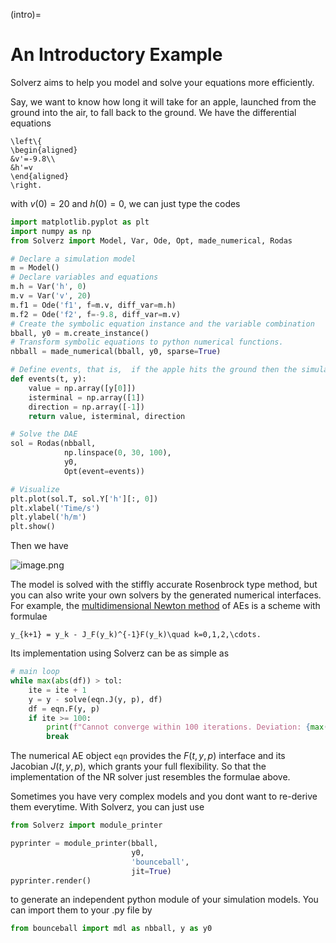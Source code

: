 (intro)=

# An Introductory Example

Solverz aims to help you model and solve your equations more efficiently.

Say, we want to know how long it will take for an apple, launched from the ground into the air, to fall back to the 
ground. We have the differential equations 

```{math}
\left\{
\begin{aligned}
&v'=-9.8\\
&h'=v
\end{aligned}
\right.
```

with $v(0)=20$ and $h(0)=0$, we can just type the codes

```python
import matplotlib.pyplot as plt
import numpy as np
from Solverz import Model, Var, Ode, Opt, made_numerical, Rodas

# Declare a simulation model
m = Model()
# Declare variables and equations
m.h = Var('h', 0)
m.v = Var('v', 20)
m.f1 = Ode('f1', f=m.v, diff_var=m.h)
m.f2 = Ode('f2', f=-9.8, diff_var=m.v)
# Create the symbolic equation instance and the variable combination 
bball, y0 = m.create_instance()
# Transform symbolic equations to python numerical functions.
nbball = made_numerical(bball, y0, sparse=True)

# Define events, that is,  if the apple hits the ground then the simulation will cease.
def events(t, y):
    value = np.array([y[0]]) 
    isterminal = np.array([1]) 
    direction = np.array([-1]) 
    return value, isterminal, direction

# Solve the DAE
sol = Rodas(nbball,
            np.linspace(0, 30, 100), 
            y0, 
            Opt(event=events))

# Visualize
plt.plot(sol.T, sol.Y['h'][:, 0])
plt.xlabel('Time/s')
plt.ylabel('h/m')
plt.show()
```
Then we have

![image.png](/pics/res.png)

The model is solved with the stiffly accurate Rosenbrock type method, but you can also write your own solvers by the 
generated numerical interfaces. For example, the [multidimensional Newton method](https://en.wikipedia.org/wiki/Newton%27s_method) of 
AEs is a scheme with formulae

```{math}
y_{k+1} = y_k - J_F(y_k)^{-1}F(y_k)\quad k=0,1,2,\cdots.
```

Its implementation using Solverz can be as simple as
```python
# main loop
while max(abs(df)) > tol:
    ite = ite + 1
    y = y - solve(eqn.J(y, p), df)
    df = eqn.F(y, p)
    if ite >= 100:
        print(f"Cannot converge within 100 iterations. Deviation: {max(abs(df))}!")
        break
```
The numerical AE object `eqn` provides the $F(t,y,p)$ interface and its Jacobian $J(t,y,p)$, which grants
your full flexibility. So that the implementation of the NR solver just resembles the formulae above.

Sometimes you have very complex models and you dont want to re-derive them everytime. With Solverz, you can just use
```python
from Solverz import module_printer

pyprinter = module_printer(bball,
                           y0,
                           'bounceball',
                           jit=True)
pyprinter.render()
```
to generate an independent python module of your simulation models. You can import them to your .py file by

```python
from bounceball import mdl as nbball, y as y0
```
